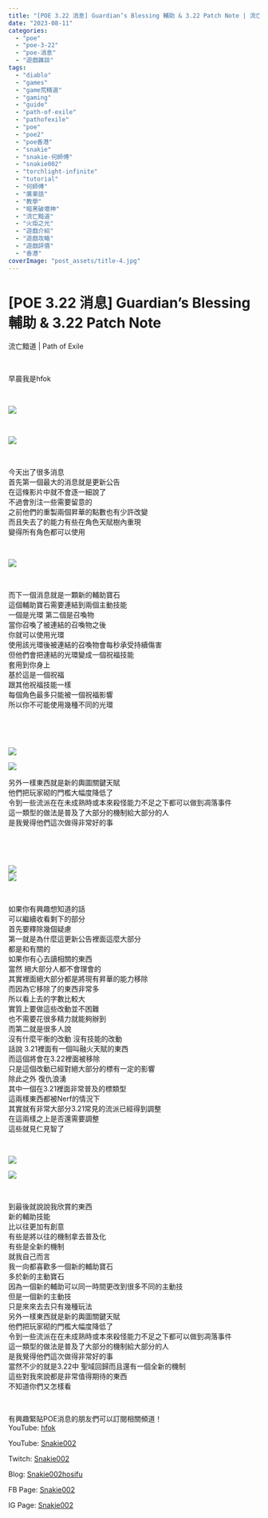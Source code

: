 ```yaml
---
title: "[POE 3.22 消息] Guardian’s Blessing 輔助 & 3.22 Patch Note | 流亡黯道 | Path of Exile"
date: "2023-08-11"
categories: 
  - "poe"
  - "poe-3-22"
  - "poe-消息"
  - "遊戲雜談"
tags: 
  - "diablo"
  - "games"
  - "game荒精選"
  - "gaming"
  - "guide"
  - "path-of-exile"
  - "pathofexile"
  - "poe"
  - "poe2"
  - "poe香港"
  - "snakie"
  - "snakie-何師傅"
  - "snakie002"
  - "torchlight-infinite"
  - "tutorial"
  - "何師傅"
  - "廣東話"
  - "教學"
  - "暗黑破壞神"
  - "流亡黯道"
  - "火炬之光"
  - "遊戲介紹"
  - "遊戲攻略"
  - "遊戲評價"
  - "香港"
coverImage: "post_assets/title-4.jpg"
---
```


# \[POE 3.22 消息\] Guardian’s Blessing 輔助 & 3.22 Patch Note  
流亡黯道 | Path of Exile

  
   

  
早晨我是hfok  

  
   

  
![](post_assets/1-PN-Old-Ascendecy-Node-to-Tree-1024x576.jpg)  

  
   

  
![](post_assets/5-Ruthless-1024x576.jpg)  

  
   

  
今天出了很多消息  
首先第一個最大的消息就是更新公告  
在這條影片中就不會逐一細說了  
不過會別注一些需要留意的  
之前他們的重製兩個昇華的點數也有少許改變  
而且失去了的能力有些在角色天賦樹內重現  
變得所有角色都可以使用  

  
   

  
![](post_assets/2-Guardians-Blessing--1024x576.jpg)  

  
   

  
而下一個消息就是一顆新的輔助寶石  
這個輔助寶石需要連結到兩個主動技能  
一個是光環 第二個是召喚物  
當你召喚了被連結的召喚物之後  
你就可以使用光環  
使用該光環後被連結的召喚物會每秒承受持續傷害  
但他們會把連結的光環變成一個祝福技能  
套用到你身上  
基於這是一個祝福  
跟其他祝福技能一樣  
每個角色最多只能被一個祝福影響  
所以你不可能使用幾種不同的光環  

  
   

  
   

  
![](post_assets/7-Like-4-1024x576.jpg)  

  
![](post_assets/7-Like-3-1024x576.jpg)  

  
另外一樣東西就是新的輿圖關鍵天賦  
他們把玩家砌的門檻大幅度降低了  
令到一些流派在在未成熟時或本來殺怪能力不足之下都可以做到凋落事件  
這一類型的做法是普及了大部分的機制給大部分的人  
是我覺得他們這次做得非常好的事  

  
   

  
   

  
![](post_assets/7-Like-6-1024x576.jpg)  
![](post_assets/7-Like-1-1024x576.jpg)  

  
   

  
如果你有興趣想知道的話  
可以繼續收看剩下的部分  
首先要釋除幾個疑慮  
第一就是為什麼這更新公告裡面這麼大部分  
都是和有關的  
如果你有心去讀相關的東西  
當然 絕大部分人都不會理會的  
其實裡面絕大部分都是將現有昇華的能力移除  
而因為它移除了的東西非常多  
所以看上去的字數比較大  
實質上要做這些改動並不困難  
也不需要花很多精力就能夠辦到  
而第二就是很多人說  
沒有什麼平衡的改動 沒有技能的改動  
話說 3.21裡面有一個叫融火天賦的東西  
而這個將會在3.22裡面被移除  
只是這個改動已經對絕大部分的標有一定的影響  
除此之外 復仇浪湧  
其中一個在3.21裡面非常普及的標類型  
這兩樣東西都被Nerf的情況下  
其實就有非常大部分3.21常見的流派已經得到調整  
在這兩樣之上是否還需要調整  
這些就見仁見智了  

  
   

  
![](post_assets/3-Free-Box-1024x576.jpg)  

  
![](post_assets/7-Like-1-1024x576.jpg)  

  
   

  
到最後就說說我欣賞的東西  
新的輔助技能  
比以往更加有創意  
有些是將以往的機制拿去普及化  
有些是全新的機制  
就我自己而言  
我一向都喜歡多一個新的輔助寶石  
多於新的主動寶石  
因為一個新的輔助可以同一時間更改到很多不同的主動技  
但是一個新的主動技  
只是來來去去只有幾種玩法  
另外一樣東西就是新的輿圖關鍵天賦  
他們把玩家砌的門檻大幅度降低了  
令到一些流派在在未成熟時或本來殺怪能力不足之下都可以做到凋落事件  
這一類型的做法是普及了大部分的機制給大部分的人  
是我覺得他們這次做得非常好的事  
當然不少的就是3.22中 聖域回歸而且還有一個全新的機制  
這些對我來說都是非常值得期待的東西  
不知道你們又怎樣看  

  
   

  
有興趣緊貼POE消息的朋友們可以訂閱相關頻道！  
YouTube: [hfok](https://www.youtube.com/channel/UC2m4uqcEr8pIxkO6odaDHjw/)  

  
YouTube: [Snakie002](https://www.youtube.com/c/Snakie002/)  

  
Twitch: [Snakie002](https://www.twitch.tv/snakie002/)  

  
Blog: [Snakie002hosifu](https://snakie002hosifu.blog/)  

  
FB Page: [Snakie002](https://www.facebook.com/Snakie002/)  

  
IG Page: [Snakie002](https://www.instagram.com/snakie002/)
